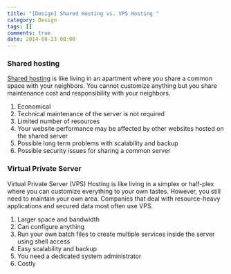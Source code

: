 ```yaml
---
title: "[Design] Shared Hosting vs. VPS Hosting "
category: Design
tags: []
comments: true
date: 2014-08-23 00:00
---
```



### Shared hosting

[Shared hosting](https://kb.greengeeks.com/3072/shared-hosting-vs-vps-hosting/) is like living in an apartment where you share a common space with your neighbors. You cannot customize anything but you share maintenance cost and responsibility with your neighbors.

1. Economical
1. Technical maintenance of the server is not required
1. Limited number of resources
1. Your website performance may be affected by other websites hosted on the shared server
1. Possible long term problems with scalability and backup
1. Possible security issues for sharing a common server

### Virtual Private Server

Virtual Private Server (VPS) Hosting is like living in a simplex or half-plex where you can customize everything to your own tastes. However, you still need to maintain your own area. Companies that deal with resource-heavy applications and secured data most often use VPS.

1. Larger space and bandwidth
1. Can configure anything
1. Run your own batch files to create multiple services inside the server using shell access
1. Easy scalability and backup
1. You need a dedicated system administrator
1. Costly

